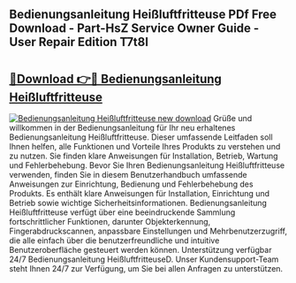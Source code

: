 ## Bedienungsanleitung Heißluftfritteuse PDf Free Download - Part-HsZ Service Owner Guide - User Repair Edition T7t8l

# <h2><a href="http://df21sn.blite.top/?on=Bedienungsanleitung+Hei%c3%9fluftfritteuse">🔗Download 👉🔴 Bedienungsanleitung Heißluftfritteuse</a></h2>

[![Bedienungsanleitung Heißluftfritteuse new download](https://i.imgur.com/lujVjoI.png)](http://df21sn.blite.top/?on=Bedienungsanleitung+Hei%c3%9fluftfritteuse)
Grüße und willkommen in der Bedienungsanleitung für Ihr neu erhaltenes Bedienungsanleitung Heißluftfritteuse. Dieser umfassende Leitfaden soll Ihnen helfen, alle Funktionen und Vorteile Ihres Produkts zu verstehen und zu nutzen. Sie finden klare Anweisungen für Installation, Betrieb, Wartung und Fehlerbehebung. Bevor Sie Ihren Bedienungsanleitung Heißluftfritteuse verwenden, finden Sie in diesem Benutzerhandbuch umfassende Anweisungen zur Einrichtung, Bedienung und Fehlerbehebung des Produkts. Es enthält klare Anweisungen für Installation, Einrichtung und Betrieb sowie wichtige Sicherheitsinformationen. Bedienungsanleitung Heißluftfritteuse verfügt über eine beeindruckende Sammlung fortschrittlicher Funktionen, darunter Objekterkennung, Fingerabdruckscannen, anpassbare Einstellungen und Mehrbenutzerzugriff, die alle einfach über die benutzerfreundliche und intuitive Benutzeroberfläche gesteuert werden können. Unterstützung verfügbar 24/7 Bedienungsanleitung HeißluftfritteuseD. Unser Kundensupport-Team steht Ihnen 24/7 zur Verfügung, um Sie bei allen Anfragen zu unterstützen.
